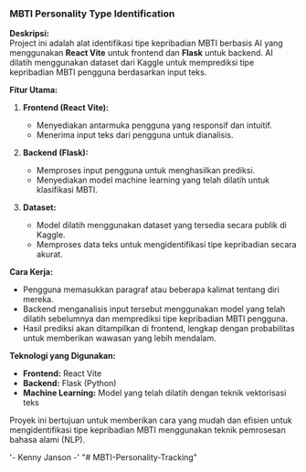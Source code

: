 ### **MBTI Personality Type Identification**  

**Deskripsi:**  
Project ini adalah alat identifikasi tipe kepribadian MBTI berbasis AI yang menggunakan **React Vite** untuk frontend dan **Flask** untuk backend. AI dilatih menggunakan dataset dari Kaggle untuk memprediksi tipe kepribadian MBTI pengguna berdasarkan input teks.  

**Fitur Utama:**  
1. **Frontend (React Vite):**  
   - Menyediakan antarmuka pengguna yang responsif dan intuitif.  
   - Menerima input teks dari pengguna untuk dianalisis.  

2. **Backend (Flask):**  
   - Memproses input pengguna untuk menghasilkan prediksi.  
   - Menyediakan model machine learning yang telah dilatih untuk klasifikasi MBTI.  

3. **Dataset:**  
   - Model dilatih menggunakan dataset yang tersedia secara publik di Kaggle.  
   - Memproses data teks untuk mengidentifikasi tipe kepribadian secara akurat.  

**Cara Kerja:**  
- Pengguna memasukkan paragraf atau beberapa kalimat tentang diri mereka.  
- Backend menganalisis input tersebut menggunakan model yang telah dilatih sebelumnya dan memprediksi tipe kepribadian MBTI pengguna.  
- Hasil prediksi akan ditampilkan di frontend, lengkap dengan probabilitas untuk memberikan wawasan yang lebih mendalam.  

**Teknologi yang Digunakan:**  
- **Frontend:** React Vite  
- **Backend:** Flask (Python)  
- **Machine Learning:** Model yang telah dilatih dengan teknik vektorisasi teks  

Proyek ini bertujuan untuk memberikan cara yang mudah dan efisien untuk mengidentifikasi tipe kepribadian MBTI menggunakan teknik pemrosesan bahasa alami (NLP).

'- Kenny Janson -'
"# MBTI-Personality-Tracking" 

